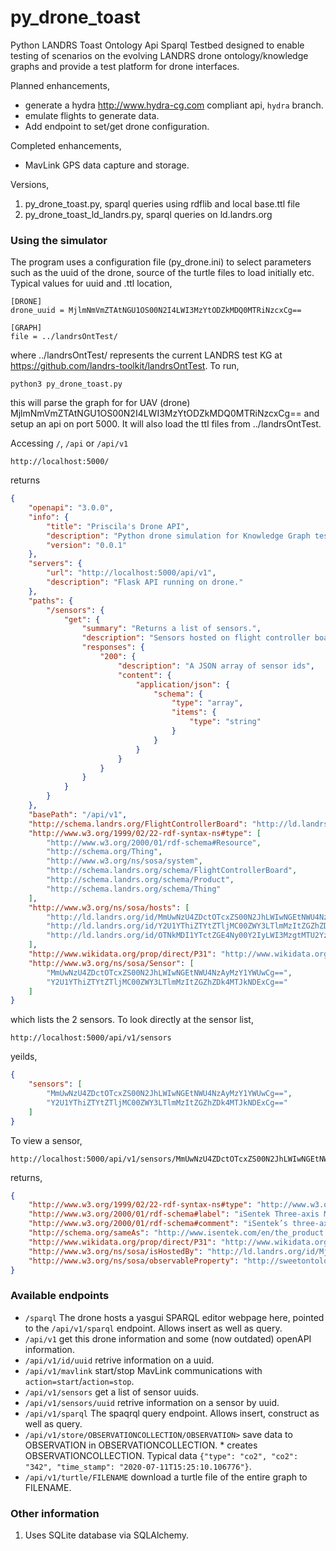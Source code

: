 # py_drone_toast

Python LANDRS Toast Ontology Api Sparql Testbed designed to enable testing of scenarios on the evolving LANDRS drone ontology/knowledge graphs and provide a test platform for drone interfaces.

Planned enhancements,
* generate a hydra http://www.hydra-cg.com compliant api, ```hydra``` branch.
* emulate flights to generate data.
* Add endpoint to set/get drone configuration.

Completed enhancements,
* MavLink GPS data capture and storage.

Versions,
1. py_drone_toast.py, sparql queries using rdflib and local base.ttl file
2. py_drone_toast_ld_landrs.py, sparql queries on ld.landrs.org

### Using the simulator
The program uses a configuration file (py_drone.ini) to select parameters such as the uuid of the drone, source of the turtle files to load initially etc.
Typical values for uuid and .ttl location,
```
[DRONE]
drone_uuid = MjlmNmVmZTAtNGU1OS00N2I4LWI3MzYtODZkMDQ0MTRiNzcxCg==

[GRAPH]
file = ../landrsOntTest/
```
where ../landrsOntTest/ represents the current LANDRS test KG at https://github.com/landrs-toolkit/landrsOntTest.
To run,
```
python3 py_drone_toast.py
```
this will parse the graph for for UAV (drone) MjlmNmVmZTAtNGU1OS00N2I4LWI3MzYtODZkMDQ0MTRiNzcxCg== and setup an api on port 5000. It will also load the ttl files from ../landrsOntTest.

Accessing ```/```, ```/api``` or ```/api/v1```
```
http://localhost:5000/
```
returns
```json
{
    "openapi": "3.0.0",
    "info": {
        "title": "Priscila's Drone API",
        "description": "Python drone simulation for Knowledge Graph testing.",
        "version": "0.0.1"
    },
    "servers": {
        "url": "http://localhost:5000/api/v1",
        "description": "Flask API running on drone."
    },
    "paths": {
        "/sensors": {
            "get": {
                "summary": "Returns a list of sensors.",
                "description": "Sensors hosted on flight controller board.",
                "responses": {
                    "200": {
                        "description": "A JSON array of sensor ids",
                        "content": {
                            "application/json": {
                                "schema": {
                                    "type": "array",
                                    "items": {
                                        "type": "string"
                                    }
                                }
                            }
                        }
                    }
                }
            }
        }
    },
    "basePath": "/api/v1",
    "http://schema.landrs.org/FlightControllerBoard": "http://ld.landrs.org/id/Mjc2MzRlZWUtZGRiYS00ZjE5LThjMDMtZDBmNDFjNmQzMTY0Cg==",
    "http://www.w3.org/1999/02/22-rdf-syntax-ns#type": [
        "http://www.w3.org/2000/01/rdf-schema#Resource",
        "http://schema.org/Thing",
        "http://www.w3.org/ns/sosa/system",
        "http://schema.landrs.org/schema/FlightControllerBoard",
        "http://schema.landrs.org/schema/Product",
        "http://schema.landrs.org/schema/Thing"
    ],
    "http://www.w3.org/ns/sosa/hosts": [
        "http://ld.landrs.org/id/MmUwNzU4ZDctOTcxZS00N2JhLWIwNGEtNWU4NzAyMzY1YWUwCg==",
        "http://ld.landrs.org/id/Y2U1YThiZTYtZTljMC00ZWY3LTlmMzItZGZhZDk4MTJkNDExCg==",
        "http://ld.landrs.org/id/OTNkMDI1YTctZGE4Ny00Y2IyLWI3MzgtMTU2YzVmMDU1MDI4Cg=="
    ],
    "http://www.wikidata.org/prop/direct/P31": "http://www.wikidata.org/entity/Q220858",
    "http://www.w3.org/ns/sosa/Sensor": [
        "MmUwNzU4ZDctOTcxZS00N2JhLWIwNGEtNWU4NzAyMzY1YWUwCg==",
        "Y2U1YThiZTYtZTljMC00ZWY3LTlmMzItZGZhZDk4MTJkNDExCg=="
    ]
}
```
which lists the 2 sensors. To look directly at the sensor list,
```
http://localhost:5000/api/v1/sensors
```
yeilds,
```json
{
    "sensors": [
        "MmUwNzU4ZDctOTcxZS00N2JhLWIwNGEtNWU4NzAyMzY1YWUwCg==",
        "Y2U1YThiZTYtZTljMC00ZWY3LTlmMzItZGZhZDk4MTJkNDExCg=="
    ]
}
```

To view a sensor,
```
http://localhost:5000/api/v1/sensors/MmUwNzU4ZDctOTcxZS00N2JhLWIwNGEtNWU4NzAyMzY1YWUwCg==
```
returns,
```json
{
    "http://www.w3.org/1999/02/22-rdf-syntax-ns#type": "http://www.w3.org/ns/sosa/Sensor",
    "http://www.w3.org/2000/01/rdf-schema#label": "iSentek Three-axis Magnetometer",
    "http://www.w3.org/2000/01/rdf-schema#comment": "iSentek’s three-axis magnetometers use anisotropic magneto resistance (AMR)technology. They offer high spatial resolution, high precision and low power consumption performance. ",
    "http://schema.org/sameAs": "http://www.isentek.com/en/the_product.php?pid=4",
    "http://www.wikidata.org/prop/direct/P31": "http://www.wikidata.org/entity/Q333921",
    "http://www.w3.org/ns/sosa/isHostedBy": "http://ld.landrs.org/id/Mjc2MzRlZWUtZGRiYS00ZjE5LThjMDMtZDBmNDFjNmQzMTY0Cg==",
    "http://www.w3.org/ns/sosa/observableProperty": "http://sweetontology.net/propSpaceLocation/Position"
}
```

### Available endpoints
* ```/sparql``` The drone hosts a yasgui SPARQL editor webpage here, pointed to the ```/api/v1/sparql``` endpoint. Allows insert as well as query.
* ```/api/v1``` get this drone information and some (now outdated) openAPI information.
* ```/api/v1/id/uuid``` retrive information on a uuid.
* ```/api/v1/mavlink``` start/stop MavLink communications with ```action=start```/```action=stop```.
* ```/api/v1/sensors``` get a list of sensor uuids.
* ```/api/v1/sensors/uuid``` retrive information on a sensor by uuid.
* ```/api/v1/sparql``` The spaqrql query endpoint. Allows insert, construct as well as query.
* ```/api/v1/store/OBSERVATIONCOLLECTION/OBSERVATION>``` save data to OBSERVATION in OBSERVATIONCOLLECTION. * creates OBSERVATIONCOLLECTION. Typical data ```{"type": "co2", "co2": "342", "time_stamp": "2020-07-11T15:25:10.106776"}```.
* ```/api/v1/turtle/FILENAME``` download a turtle file of the entire graph to FILENAME.

### Other information
1. Uses SQLite database via SQLAlchemy.

